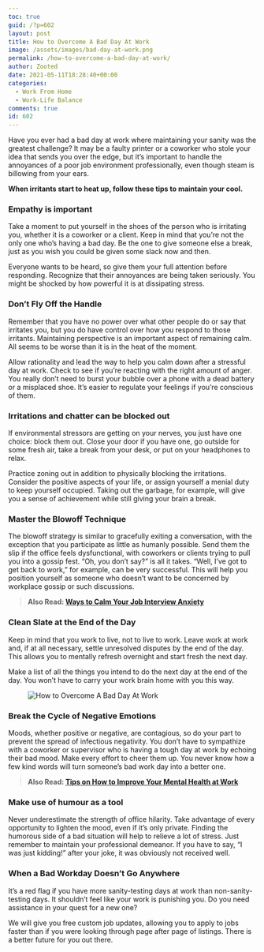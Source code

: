 ```yaml
---
toc: true
guid: /?p=602
layout: post
title: How to Overcome A Bad Day At Work
image: /assets/images/bad-day-at-work.png
permalink: /how-to-overcome-a-bad-day-at-work/
author: Zooted
date: 2021-05-11T18:28:40+00:00
categories:
  - Work From Home
  - Work-Life Balance
comments: true
id: 602
---
```

Have you ever had a bad day at work where maintaining your sanity was the greatest challenge? It may be a faulty printer or a coworker who stole your idea that sends you over the edge, but it&#8217;s important to handle the annoyances of a poor job environment professionally, even though steam is billowing from your ears.

**When irritants start to heat up, follow these tips to maintain your cool.**

### **Empathy is important**

Take a moment to put yourself in the shoes of the person who is irritating you, whether it is a coworker or a client. Keep in mind that you&#8217;re not the only one who&#8217;s having a bad day. Be the one to give someone else a break, just as you wish you could be given some slack now and then.

Everyone wants to be heard, so give them your full attention before responding. Recognize that their annoyances are being taken seriously. You might be shocked by how powerful it is at dissipating stress.

### **Don’t Fly Off the Handle**

Remember that you have no power over what other people do or say that irritates you, but you do have control over how you respond to those irritants. Maintaining perspective is an important aspect of remaining calm. All seems to be worse than it is in the heat of the moment.

Allow rationality and lead the way to help you calm down after a stressful day at work. Check to see if you&#8217;re reacting with the right amount of anger. You really don&#8217;t need to burst your bubble over a phone with a dead battery or a misplaced shoe. It&#8217;s easier to regulate your feelings if you&#8217;re conscious of them.

### **Irritations and chatter can be blocked out**

If environmental stressors are getting on your nerves, you just have one choice: block them out. Close your door if you have one, go outside for some fresh air, take a break from your desk, or put on your headphones to relax.

Practice zoning out in addition to physically blocking the irritations. Consider the positive aspects of your life, or assign yourself a menial duty to keep yourself occupied. Taking out the garbage, for example, will give you a sense of achievement while still giving your brain a break.

### **Master the Blowoff Technique**

The blowoff strategy is similar to gracefully exiting a conversation, with the exception that you participate as little as humanly possible. Send them the slip if the office feels dysfunctional, with coworkers or clients trying to pull you into a gossip fest. “Oh, you don&#8217;t say?” is all it takes. “Well, I&#8217;ve got to get back to work,” for example, can be very successful. This will help you position yourself as someone who doesn&#8217;t want to be concerned by workplace gossip or such discussions.

<blockquote class="wp-block-quote">
  <p>
    <strong>Also Read: <a href="/ways-to-calm-your-job-interview-anxiety/">Ways to Calm Your Job Interview Anxiety</a></strong>
  </p>
</blockquote>

### **Clean Slate at the End of the Day**

Keep in mind that you work to live, not to live to work. Leave work at work and, if at all necessary, settle unresolved disputes by the end of the day. This allows you to mentally refresh overnight and start fresh the next day.

Make a list of all the things you intend to do the next day at the end of the day. You won&#8217;t have to carry your work brain home with you this way.


<figure class="wp-block-image size-large">

<img loading="lazy" width="800" height="450" src="/wp-content/uploads/2021/05/How-to-Overcome-A-Bad-Day-At-Work.jpg" alt="How to Overcome A Bad Day At Work" class="wp-image-603" srcset="/wp-content/uploads/2021/05/How-to-Overcome-A-Bad-Day-At-Work.jpg 800w, /wp-content/uploads/2021/05/How-to-Overcome-A-Bad-Day-At-Work-300x169.jpg 300w, /wp-content/uploads/2021/05/How-to-Overcome-A-Bad-Day-At-Work-768x432.jpg 768w" sizes="(max-width: 800px) 100vw, 800px" /> </figure> 

### **Break the Cycle of Negative Emotions**

Moods, whether positive or negative, are contagious, so do your part to prevent the spread of infectious negativity. You don&#8217;t have to sympathize with a coworker or supervisor who is having a tough day at work by echoing their bad mood. Make every effort to cheer them up. You never know how a few kind words will turn someone&#8217;s bad work day into a better one.

<blockquote class="wp-block-quote">
  <p>
    <strong>Also Read: <a href="/tips-on-how-to-improve-your-mental-health-at-work/">Tips on How to Improve Your Mental Health at Work</a></strong>
  </p>
</blockquote>

### **Make use of humour as a tool**

Never underestimate the strength of office hilarity. Take advantage of every opportunity to lighten the mood, even if it&#8217;s only private. Finding the humorous side of a bad situation will help to relieve a lot of stress. Just remember to maintain your professional demeanor. If you have to say, &#8220;I was just kidding!&#8221; after your joke, it was obviously not received well.

### **When a Bad Workday Doesn&#8217;t Go Anywhere**

It&#8217;s a red flag if you have more sanity-testing days at work than non-sanity-testing days. It shouldn&#8217;t feel like your work is punishing you. Do you need assistance in your quest for a new one?

We will give you free custom job updates, allowing you to apply to jobs faster than if you were looking through page after page of listings. There is a better future for you out there.
